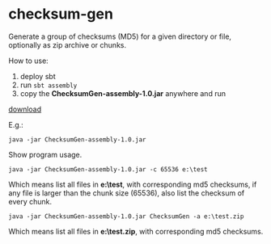 checksum-gen
============
Generate a group of checksums (MD5) for a given directory or file, optionally as zip archive or chunks.

How to use:

1. deploy sbt
2. run `sbt assembly`
3. copy the **ChecksumGen-assembly-1.0.jar** anywhere and run

[download](http://goo.gl/nINYvb)

E.g.:

`java -jar ChecksumGen-assembly-1.0.jar`

Show program usage.

`java -jar ChecksumGen-assembly-1.0.jar -c 65536 e:\test`

Which means list all files in **e:\test**, with corresponding md5 checksums, if any file is larger than the chunk size (65536), also list the checksum of every chunk.

`java -jar ChecksumGen-assembly-1.0.jar ChecksumGen -a e:\test.zip`

Which means list all files in **e:\test.zip**, with corresponding md5 checksums.

